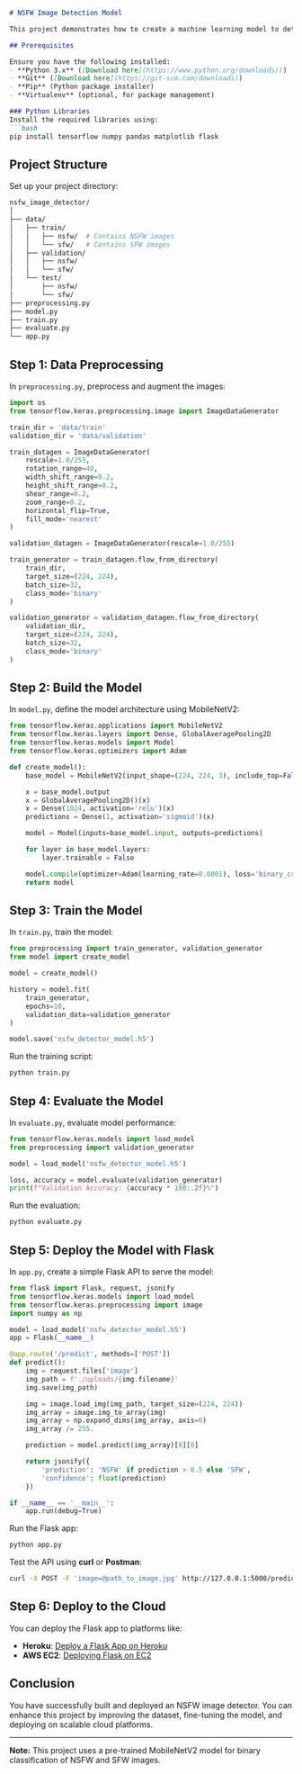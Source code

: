 
```markdown
# NSFW Image Detection Model

This project demonstrates how to create a machine learning model to detect NSFW (Not Safe for Work) images using Python, TensorFlow/Keras, and Flask. This guide covers all steps from setting up the environment, training the model, and deploying it using Flask.

## Prerequisites

Ensure you have the following installed:
- **Python 3.x** ([Download here](https://www.python.org/downloads/))
- **Git** ([Download here](https://git-scm.com/downloads))
- **Pip** (Python package installer)
- **Virtualenv** (optional, for package management)

### Python Libraries
Install the required libraries using:
```bash
pip install tensorflow numpy pandas matplotlib flask
```

## Project Structure

Set up your project directory:
```bash
nsfw_image_detector/
│
├── data/
│   ├── train/
│   │   ├── nsfw/  # Contains NSFW images
│   │   └── sfw/   # Contains SFW images
│   ├── validation/
│   │   ├── nsfw/
│   │   └── sfw/
│   └── test/
│       ├── nsfw/
│       └── sfw/
├── preprocessing.py
├── model.py
├── train.py
├── evaluate.py
└── app.py
```

## Step 1: Data Preprocessing

In `preprocessing.py`, preprocess and augment the images:
```python
import os
from tensorflow.keras.preprocessing.image import ImageDataGenerator

train_dir = 'data/train'
validation_dir = 'data/validation'

train_datagen = ImageDataGenerator(
    rescale=1.0/255,
    rotation_range=40,
    width_shift_range=0.2,
    height_shift_range=0.2,
    shear_range=0.2,
    zoom_range=0.2,
    horizontal_flip=True,
    fill_mode='nearest'
)

validation_datagen = ImageDataGenerator(rescale=1.0/255)

train_generator = train_datagen.flow_from_directory(
    train_dir,
    target_size=(224, 224),
    batch_size=32,
    class_mode='binary'
)

validation_generator = validation_datagen.flow_from_directory(
    validation_dir,
    target_size=(224, 224),
    batch_size=32,
    class_mode='binary'
)
```

## Step 2: Build the Model

In `model.py`, define the model architecture using MobileNetV2:
```python
from tensorflow.keras.applications import MobileNetV2
from tensorflow.keras.layers import Dense, GlobalAveragePooling2D
from tensorflow.keras.models import Model
from tensorflow.keras.optimizers import Adam

def create_model():
    base_model = MobileNetV2(input_shape=(224, 224, 3), include_top=False, weights='imagenet')

    x = base_model.output
    x = GlobalAveragePooling2D()(x)
    x = Dense(1024, activation='relu')(x)
    predictions = Dense(1, activation='sigmoid')(x)

    model = Model(inputs=base_model.input, outputs=predictions)

    for layer in base_model.layers:
        layer.trainable = False

    model.compile(optimizer=Adam(learning_rate=0.0001), loss='binary_crossentropy', metrics=['accuracy'])
    return model
```

## Step 3: Train the Model

In `train.py`, train the model:
```python
from preprocessing import train_generator, validation_generator
from model import create_model

model = create_model()

history = model.fit(
    train_generator,
    epochs=10,
    validation_data=validation_generator
)

model.save('nsfw_detector_model.h5')
```

Run the training script:
```bash
python train.py
```

## Step 4: Evaluate the Model

In `evaluate.py`, evaluate model performance:
```python
from tensorflow.keras.models import load_model
from preprocessing import validation_generator

model = load_model('nsfw_detector_model.h5')

loss, accuracy = model.evaluate(validation_generator)
print(f"Validation Accuracy: {accuracy * 100:.2f}%")
```

Run the evaluation:
```bash
python evaluate.py
```

## Step 5: Deploy the Model with Flask

In `app.py`, create a simple Flask API to serve the model:
```python
from flask import Flask, request, jsonify
from tensorflow.keras.models import load_model
from tensorflow.keras.preprocessing import image
import numpy as np

model = load_model('nsfw_detector_model.h5')
app = Flask(__name__)

@app.route('/predict', methods=['POST'])
def predict():
    img = request.files['image']
    img_path = f'./uploads/{img.filename}'
    img.save(img_path)

    img = image.load_img(img_path, target_size=(224, 224))
    img_array = image.img_to_array(img)
    img_array = np.expand_dims(img_array, axis=0)
    img_array /= 255.

    prediction = model.predict(img_array)[0][0]

    return jsonify({
        'prediction': 'NSFW' if prediction > 0.5 else 'SFW',
        'confidence': float(prediction)
    })

if __name__ == '__main__':
    app.run(debug=True)
```

Run the Flask app:
```bash
python app.py
```

Test the API using **curl** or **Postman**:
```bash
curl -X POST -F 'image=@path_to_image.jpg' http://127.0.0.1:5000/predict
```

## Step 6: Deploy to the Cloud

You can deploy the Flask app to platforms like:
- **Heroku**: [Deploy a Flask App on Heroku](https://devcenter.heroku.com/articles/getting-started-with-python#introduction)
- **AWS EC2**: [Deploying Flask on EC2](https://docs.aws.amazon.com/elasticbeanstalk/latest/dg/create-deploy-python-flask.html)

## Conclusion

You have successfully built and deployed an NSFW image detector. You can enhance this project by improving the dataset, fine-tuning the model, and deploying on scalable cloud platforms.

---
**Note:** This project uses a pre-trained MobileNetV2 model for binary classification of NSFW and SFW images.
```
